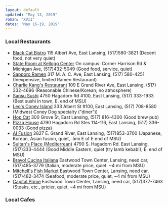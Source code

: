 ```yaml
---
layout: default
updated: "May 13, 2019"
roman: "XVII"
dates: "May 16-19, 2019"
---
```






### Local Restaurants

- [Black Cat Bistro](http://www.blackcatbistroel.com/) 115 Albert Ave, East Lansing, (517)580-3821 (Decent food, not very quiet)
- [State Room at Kellogg Center](https://kelloggcenter.com/stateroomrestaurant) On campus: Corner Harrison Rd & Michigan Ave, (517)432-5049 (Good food, service, quiet) 
- [Sapporo Ramen](https://www.allmenus.com/mi/east-lansing/503250-sapporo-ramen-noodles/menu/) 317 M. A. C. Ave, East Lansing, (517) 580-4251 (Inexpensive, limited Ramen Restaurant)
- [Charlie Kang's Restaurant](http://charliekangs.com/) 109 E Grand River Ave, East Lansing, (517) 332-4696 (Reasonable Chinese/Korean; no atmosphere)
- [Sansu Sushi](https://sansu-sushi.com/) 4750 Hagadorn Rd #100, East Lansing, (517) 333-1933 (Best sushi in town, E. end of MSU)
- [Leo's Coney Island](http://www.leosmsu.com/) 333 Albert St #100, East Lansing, (517) 708-8580 (Midwest Coney Dog specialty ("diner"))
- [Hop Cat](https://hopcat.com/east-lansing) 300 Grove St, East Lansing, (517) 816-4300 (Good brew pub)
- [Pizza House](https://pizzahouse.com/locations/east-lansing/) 4790 Hagadorn Rd Stes 114-116, East Lansing, (517) 336-0033 (Good pizza)
- [AI Fusion](https://www.ai-fusion.com/) 2827 E. Grand River, East Lansing, (517)853-3700 (Japanese, Korean, Asian fusion, quiet, .5mi E of E end of MSU) 
- [Sultan's Place (Mediterrean)](https://www.sultansmediterranean.com/) 4790 S. Hagadorn Rd. East Lansing, (517)333-4444 (Good Middle Eastern, quiet (try lamb kebab!), E. end of MSU)
- [Bravo! Cucina Italiana](https://bravoitalian.com/lansing.html) Eastwood Town Center, Lansing, need car, (517)485-3779 (Italian, moderate price, quiet. ~4 mi from MSU)
- [Mitchell's Fish Market](http://www.mitchellsfishmarket.com/locations/lansing-eastwood/#) Eastwood Town Center, Lansing, need car, (517)482-3474 (Seafood, moderate price, quiet, ~4 mi from MSU)
- [Capital Prime](http://capitalprimelansing.com/) Eastwood Town Center, Lansing, need car, (517)377-7463 (Steaks, etc., pricier, quiet, ~4 mi from MSU)


### Local Cafes
